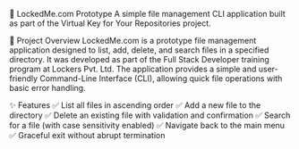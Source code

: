 🔐 LockedMe.com Prototype
A simple file management CLI application built as part of the Virtual Key for Your Repositories project.

📜 Project Overview
LockedMe.com is a prototype file management application designed to list, add, delete, and search files in a specified directory. It was developed as part of the Full Stack Developer training program at Lockers Pvt. Ltd. The application provides a simple and user-friendly Command-Line Interface (CLI), allowing quick file operations with basic error handling.

✨ Features
✅ List all files in ascending order
✅ Add a new file to the directory
✅ Delete an existing file with validation and confirmation
✅ Search for a file (with case sensitivity enabled)
✅ Navigate back to the main menu
✅ Graceful exit without abrupt termination

